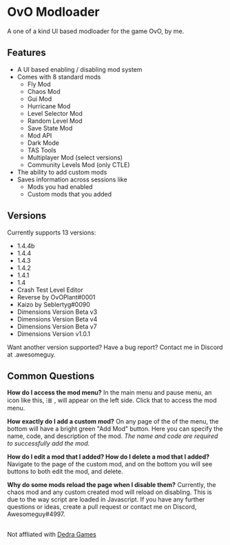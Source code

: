 # OvO Modloader

A one of a kind UI based modloader for the game OvO, by me.

## Features
- A UI based enabling / disabling mod system
- Comes with 8 standard mods
	- Fly Mod
	- Chaos Mod
	- Gui Mod
	- Hurricane Mod
	- Level Selector Mod
	- Random Level Mod
	- Save State Mod
	- Mod API
	- Dark Mode
	- TAS Tools
	- Multiplayer Mod (select versions)
	- Community Levels Mod (only CTLE)
- The ability to add custom mods
- Saves information across sessions like
	- Mods you had enabled
	- Custom mods that you added

## Versions
Currently supports 13 versions:
- 1.4.4b
- 1.4.4
- 1.4.3
- 1.4.2
- 1.4.1
- 1.4
- Crash Test Level Editor
- Reverse by OvOPlant#0001
- Kaizo by Seblertyg#0090
- Dimensions Version Beta v3
- Dimensions Version Beta v4
- Dimensions Version Beta v7
- Dimensions Version v1.0.1



Want another version supported? Have a bug report? Contact me in Discord at .awesomeguy.


## Common Questions

**How do I access the mod menu?**
In the main menu and pause menu, an icon like this, ⁝≣ , will appear on the left side. Click that to access the mod menu.

**How exactly do I add a custom mod?**
On any page of the of the menu, the bottom will have a bright green "Add Mod" button. Here you can specify the name, code, and description of the mod. 
*The name and code are required to successfully add the mod.*

**How do I edit a mod that I added? 
How do I delete a mod that I added?**
Navigate to the page of the custom mod, and on the bottom you will see buttons to both edit the mod, and delete. 

**Why do some mods reload the page when I disable them?**
Currently, the chaos mod and any custom created mod will reload on disabling. This is due to the way script are loaded in Javascript. 
If you have any further questions or ideas, create a pull request or contact me on Discord, Awesomeguy#4997.
 ## 
 Not affliated with [Dedra Games](https://dedragames.com/)

